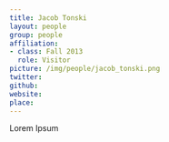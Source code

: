 ```yaml
---
title: Jacob Tonski
layout: people
group: people
affiliation:
- class: Fall 2013
  role: Visitor
picture: /img/people/jacob_tonski.png
twitter:
github:
website:
place:
---
```

Lorem Ipsum